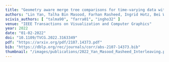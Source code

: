 ```yaml
---
title: "Geometry aware merge tree comparisons for time-varying data with interleaving distances"
authors: "Lin Yan, Talha Bin Masood, Farhan Rasheed, Ingrid Hotz, Bei Wang"
scivis_authors: [ "talma90", "farra01", "ingho32" ]
venue: "IEEE Transactions on Visualization and Computer Graphics"
year: 2022
date: "01-02-2022"
doi: "10.1109/TVCG.2022.3163349"
pdf: "https://arxiv.org/pdf/2107.14373.pdf"
bib: "https://dblp.org/rec/journals/corr/abs-2107-14373.bib"
thumbnail: "/images/publications/2022_Yan_Masood_Rasheed_Interleaving.png"
---
```

